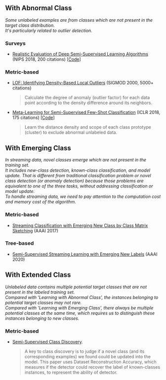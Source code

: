 


## With Abnormal Class
_Some unlabeled examples are from classes which are not present in the target class distribution._  
_It's particularly related to outlier detection._

### Surveys
* [Realistic Evaluation of Deep Semi-Supervised Learning Algorithms](http://papers.nips.cc/paper/7585-realistic-evaluation-of-de) (NIPS 2018, 200 citations) [[Code](https://github.com/brain-research/realistic-ssl-evaluation
)]

### Metric-based 
* [LOF: Identifying Density-Based Local Outliers](https://dl.acm.org/doi/abs/10.1145/342009.335388) (SIGMOD 2000, 5000+ citations)
  >  Calculate the degree of anomaly (outlier factor) for each data point according to the density difference around its neighbors.
* [Meta-Learning for Semi-Supervised Few-Shot Classification](https://arxiv.org/abs/1803.00676) (ICLR 2018, 175 citations) [[Code](https://github.com/renmengye/few-shot-ssl-public)]
  > Learn the distance density and scope of each class prototype (cluster) to exclude abnormal unlabeled data.
  
## With Emerging Class 
_In streaming data, novel classes emerge which are not present in the training set._  
_It includes new-class detection, known-class classification, and model update. That is different from traditional classification problem or novel class detection (or anomaly detection) because those problems are equivalent to one of the three tasks,
without addressing classification or model update._  
_To handle streaming data, we need to pay attention to the computation cost and memory cost of the algorithm._

### Metric-based
* [Streaming Classification with Emerging New Class by Class Matrix Sketching](https://www.aaai.org/ocs/index.php/AAAI/AAAI17/paper/view/14514/14419) (AAAI 2017)

### Tree-based
* [Semi-Supervised Streaming Learning with Emerging New Labels](https://www.aaai.org/Papers/AAAI/2020GB/AAAI-ZhuY.4960.pdf) (AAAI 2020)

## With Extended Class
_Unlabeled data contains multiple potential target classes that are not present in the labeled training set._  
_Compared with 'Learning with Abnormal Class', the instances belonging to potential target classes may not rare._  
_Compared with 'Learning with Emerging Class', there always be multiple potential classes at the same time, which requires us to distinguish these instances belonging to new classes._

### Metric-based
* [Semi-Supervised Class Discovery](https://arxiv.org/abs/2002.03480).
  > A key to class discovery is to judge if a novel class (and its corresponding examples) we found could be updated into the model. This paper uses Dataset Reconstruction Accuracy, which measures if the detector could recover the label of known-classes instances, to represent the ability of detector.
